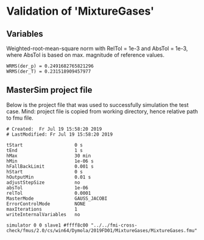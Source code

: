 # Validation of 'MixtureGases'

## Variables
Weighted-root-mean-square norm with RelTol = 1e-3 and AbsTol = 1e-3, where
AbsTol is based on max. magnitude of reference values.

```
WRMS(der_p) = 0.2491682765821296
WRMS(der_T) = 0.231518909457977
```

## MasterSim project file

Below is the project file that was used to successfully simulation the test case.
Mind: project file is copied from working directory, hence relative path to fmu file.

```
# Created:	Fr Jul 19 15:58:20 2019
# LastModified:	Fr Jul 19 15:58:20 2019

tStart                   0 s
tEnd                     1 s
hMax                     30 min
hMin                     1e-06 s
hFallBackLimit           0.001 s
hStart                   0 s
hOutputMin               0.01 s
adjustStepSize           no
absTol                   1e-06
relTol                   0.0001
MasterMode               GAUSS_JACOBI
ErrorControlMode         NONE
maxIterations            1
writeInternalVariables   no

simulator 0 0 slave1 #ffff8c00 "../../fmi-cross-check/fmus/2.0/cs/win64/Dymola/2019FD01/MixtureGases/MixtureGases.fmu"


```

